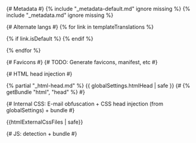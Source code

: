 <meta charset="UTF-8" />
<meta name="viewport" content="width=device-width, initial-scale=1.0" />
<meta name="generator" content="{{ eleventy.generator }}" />
<meta name="generator" content="poko" />

{# Metadata #}
{% include "_metadata-default.md" ignore missing %}
{% include "_metadata.md" ignore missing %}

{# Alternate langs #}
{% for link in templateTranslations %}

<link rel="alternate" hreflang="{{link.lang}}" href="{{baseUrl}}{{link.url}}" />
{% if link.isDefault %}
<link rel="alternate" hreflang="x-default" href="{{baseUrl}}{{link.url}}" />
{% endif %}

{% endfor %}

{# Favicons #} {# TODO: Generate favicons, manifest, etc #}

{# HTML head injection #}

{% partial "_html-head.md" %}
{{ globalSettings.htmlHead | safe }}
{# {% getBundle "html", "head" %} #}

{# Internal CSS: E-mail obfuscation + CSS head injection (from globalSettings) + bundle #}

{{htmlExternalCssFiles | safe}}

<link rel="stylesheet" href="{% getBundleFileUrl 'css', 'external' %}">

<style>
{{ globalSettings.cssHead | safe }}
{% getBundle "css" %}
</style>

{# JS: detection + bundle #}

<script>
(function(H){H.className=H.className.replace(/\bno-js\b/,'js')})(document.documentElement)
{% getBundle "js" %}
</script>
